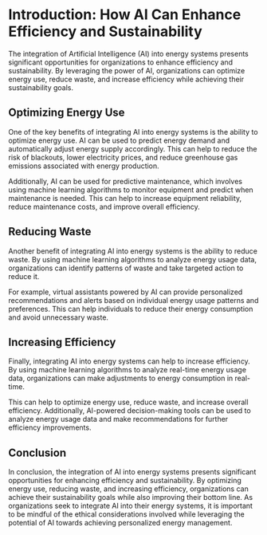 Introduction: How AI Can Enhance Efficiency and Sustainability
==============================================================

The integration of Artificial Intelligence (AI) into energy systems presents significant opportunities for organizations to enhance efficiency and sustainability. By leveraging the power of AI, organizations can optimize energy use, reduce waste, and increase efficiency while achieving their sustainability goals.

Optimizing Energy Use
---------------------

One of the key benefits of integrating AI into energy systems is the ability to optimize energy use. AI can be used to predict energy demand and automatically adjust energy supply accordingly. This can help to reduce the risk of blackouts, lower electricity prices, and reduce greenhouse gas emissions associated with energy production.

Additionally, AI can be used for predictive maintenance, which involves using machine learning algorithms to monitor equipment and predict when maintenance is needed. This can help to increase equipment reliability, reduce maintenance costs, and improve overall efficiency.

Reducing Waste
--------------

Another benefit of integrating AI into energy systems is the ability to reduce waste. By using machine learning algorithms to analyze energy usage data, organizations can identify patterns of waste and take targeted action to reduce it.

For example, virtual assistants powered by AI can provide personalized recommendations and alerts based on individual energy usage patterns and preferences. This can help individuals to reduce their energy consumption and avoid unnecessary waste.

Increasing Efficiency
---------------------

Finally, integrating AI into energy systems can help to increase efficiency. By using machine learning algorithms to analyze real-time energy usage data, organizations can make adjustments to energy consumption in real-time.

This can help to optimize energy use, reduce waste, and increase overall efficiency. Additionally, AI-powered decision-making tools can be used to analyze energy usage data and make recommendations for further efficiency improvements.

Conclusion
----------

In conclusion, the integration of AI into energy systems presents significant opportunities for enhancing efficiency and sustainability. By optimizing energy use, reducing waste, and increasing efficiency, organizations can achieve their sustainability goals while also improving their bottom line. As organizations seek to integrate AI into their energy systems, it is important to be mindful of the ethical considerations involved while leveraging the potential of AI towards achieving personalized energy management.
